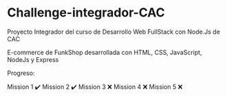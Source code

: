 # Challenge-integrador-CAC
Proyecto Integrador del curso de Desarrollo Web FullStack con Node.Js de CAC

E-commerce de FunkShop desarrollada con HTML, CSS, JavaScript, NodeJs y Express

Progreso:

Mission 1 ✔️
Mission 2 ✔️
Mission 3 ❌
Mission 4 ❌
Mission 5 ❌
